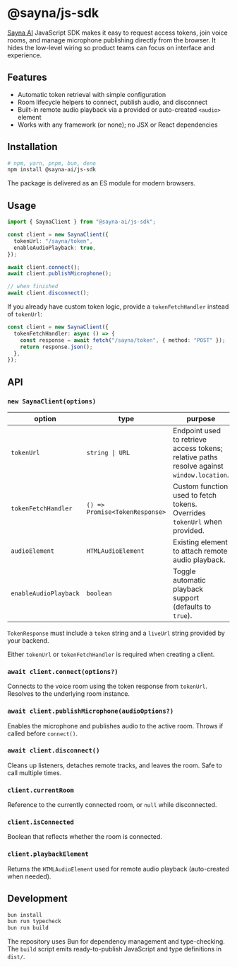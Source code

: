 # @sayna/js-sdk

[Sayna AI](https://sayna.ai) JavaScript SDK makes it easy to request access tokens, join voice rooms, and manage microphone publishing directly from the browser. It hides the low-level wiring so product teams can focus on interface and experience.

## Features

- Automatic token retrieval with simple configuration
- Room lifecycle helpers to connect, publish audio, and disconnect
- Built-in remote audio playback via a provided or auto-created `<audio>` element
- Works with any framework (or none); no JSX or React dependencies

## Installation

```bash
# npm, yarn, pnpm, bun, deno
npm install @sayna-ai/js-sdk
```

The package is delivered as an ES module for modern browsers.

## Usage

```ts
import { SaynaClient } from "@sayna-ai/js-sdk";

const client = new SaynaClient({
  tokenUrl: "/sayna/token",
  enableAudioPlayback: true,
});

await client.connect();
await client.publishMicrophone();

// when finished
await client.disconnect();
```

If you already have custom token logic, provide a `tokenFetchHandler` instead of `tokenUrl`:

```ts
const client = new SaynaClient({
  tokenFetchHandler: async () => {
    const response = await fetch("/sayna/token", { method: "POST" });
    return response.json();
  },
});
```

## API

### `new SaynaClient(options)`

| option | type | purpose |
| --- | --- | --- |
| `tokenUrl` | `string \| URL` | Endpoint used to retrieve access tokens; relative paths resolve against `window.location`. |
| `tokenFetchHandler` | `() => Promise<TokenResponse>` | Custom function used to fetch tokens. Overrides `tokenUrl` when provided. |
| `audioElement` | `HTMLAudioElement` | Existing element to attach remote audio playback. |
| `enableAudioPlayback` | `boolean` | Toggle automatic playback support (defaults to `true`). |

`TokenResponse` must include a `token` string and a `liveUrl` string provided by your backend.

Either `tokenUrl` or `tokenFetchHandler` is required when creating a client.

### `await client.connect(options?)`

Connects to the voice room using the token response from `tokenUrl`. Resolves to the underlying room instance.

### `await client.publishMicrophone(audioOptions?)`

Enables the microphone and publishes audio to the active room. Throws if called before `connect()`.

### `await client.disconnect()`

Cleans up listeners, detaches remote tracks, and leaves the room. Safe to call multiple times.

### `client.currentRoom`

Reference to the currently connected room, or `null` while disconnected.

### `client.isConnected`

Boolean that reflects whether the room is connected.

### `client.playbackElement`

Returns the `HTMLAudioElement` used for remote audio playback (auto-created when needed).

## Development

```bash
bun install
bun run typecheck
bun run build
```

The repository uses Bun for dependency management and type-checking. The `build` script emits ready-to-publish JavaScript and type definitions in `dist/`.
